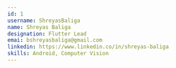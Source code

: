 ```yaml
--- 
id: 1
username: ShreyasBaliga
name: Shreyas Baliga
designation: Flutter Lead
emai: bshreyasbaliga@gmail.com 
linkedin: https://www.linkedin.co/in/shreyas-baliga 
skills: Android, Computer Vision
---
```

